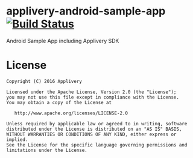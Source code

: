 # applivery-android-sample-app  [![Build Status](https://travis-ci.org/applivery/applivery-android-sample-app.svg?branch=master)](https://travis-ci.org/applivery/applivery-android-sample-app) 
<!--[![codecov.io](https://codecov.io/github/applivery/applivery-android-sample-app/coverage.svg?branch=master)](https://codecov.io/github/applivery/applivery-android-sample-app)-->

Android Sample App including Applivery SDK


License
=======

    Copyright (C) 2016 Applivery

    Licensed under the Apache License, Version 2.0 (the "License");
    you may not use this file except in compliance with the License.
    You may obtain a copy of the License at

       http://www.apache.org/licenses/LICENSE-2.0

    Unless required by applicable law or agreed to in writing, software
    distributed under the License is distributed on an "AS IS" BASIS,
    WITHOUT WARRANTIES OR CONDITIONS OF ANY KIND, either express or implied.
    See the License for the specific language governing permissions and
    limitations under the License.